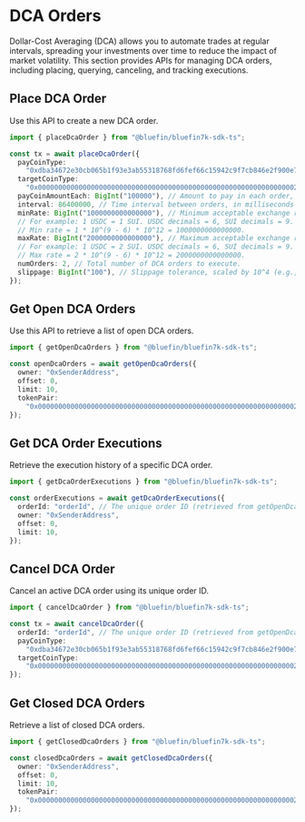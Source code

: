 # DCA Orders

Dollar-Cost Averaging (DCA) allows you to automate trades at regular intervals,
spreading your investments over time to reduce the impact of market volatility.
This section provides APIs for managing DCA orders, including placing, querying,
canceling, and tracking executions.

## Place DCA Order

Use this API to create a new DCA order.

```typescript
import { placeDcaOrder } from "@bluefin/bluefin7k-sdk-ts";

const tx = await placeDcaOrder({
  payCoinType:
    "0xdba34672e30cb065b1f93e3ab55318768fd6fef66c15942c9f7cb846e2f900e7::usdc::USDC", // The coin type to pay with (e.g., USDC).
  targetCoinType:
    "0x0000000000000000000000000000000000000000000000000000000000000002::sui::SUI", // The coin type to receive (e.g., SUI).
  payCoinAmountEach: BigInt("100000"), // Amount to pay in each order, scaled by the coin's decimals (e.g., 0.1 USDC = 100000 for 6 decimals).
  interval: 86400000, // Time interval between orders, in milliseconds (e.g., 86400000 = 1 day).
  minRate: BigInt("1000000000000000"), // Minimum acceptable exchange rate, scaled by 10^12.
  // For example: 1 USDC = 1 SUI. USDC decimals = 6, SUI decimals = 9.
  // Min rate = 1 * 10^(9 - 6) * 10^12 = 1000000000000000.
  maxRate: BigInt("2000000000000000"), // Maximum acceptable exchange rate, scaled by 10^12.
  // For example: 1 USDC = 2 SUI. USDC decimals = 6, SUI decimals = 9.
  // Max rate = 2 * 10^(9 - 6) * 10^12 = 2000000000000000.
  numOrders: 2, // Total number of DCA orders to execute.
  slippage: BigInt("100"), // Slippage tolerance, scaled by 10^4 (e.g., 1% slippage = 0.01 * 10^4 = 100).
});
```

## Get Open DCA Orders

Use this API to retrieve a list of open DCA orders.

```typescript
import { getOpenDcaOrders } from "@bluefin/bluefin7k-sdk-ts";

const openDcaOrders = await getOpenDcaOrders({
  owner: "0xSenderAddress",
  offset: 0,
  limit: 10,
  tokenPair:
    "0x0000000000000000000000000000000000000000000000000000000000000002::sui::SUI-0xdba34672e30cb065b1f93e3ab55318768fd6fef66c15942c9f7cb846e2f900e7::usdc::USDC", // Optional: Filter by a specific token pair
});
```

## Get DCA Order Executions

Retrieve the execution history of a specific DCA order.

```typescript
import { getDcaOrderExecutions } from "@bluefin/bluefin7k-sdk-ts";

const orderExecutions = await getDcaOrderExecutions({
  orderId: "orderId", // The unique order ID (retrieved from getOpenDcaOrders).
  owner: "0xSenderAddress",
  offset: 0,
  limit: 10,
});
```

## Cancel DCA Order

Cancel an active DCA order using its unique order ID.

```typescript
import { cancelDcaOrder } from "@bluefin/bluefin7k-sdk-ts";

const tx = await cancelDcaOrder({
  orderId: "orderId", // The unique order ID (retrieved from getOpenDcaOrders).
  payCoinType:
    "0xdba34672e30cb065b1f93e3ab55318768fd6fef66c15942c9f7cb846e2f900e7::usdc::USDC", // The coin type used for payment (e.g., USDC).
  targetCoinType:
    "0x0000000000000000000000000000000000000000000000000000000000000002::sui::SUI", // The target coin type (e.g., SUI).
});
```

## Get Closed DCA Orders

Retrieve a list of closed DCA orders.

```typescript
import { getClosedDcaOrders } from "@bluefin/bluefin7k-sdk-ts";

const closedDcaOrders = await getClosedDcaOrders({
  owner: "0xSenderAddress",
  offset: 0,
  limit: 10,
  tokenPair:
    "0x0000000000000000000000000000000000000000000000000000000000000002::sui::SUI-0xdba34672e30cb065b1f93e3ab55318768fd6fef66c15942c9f7cb846e2f900e7::usdc::USDC", // Optional: Filter by a specific token pair
});
```

